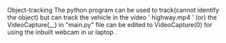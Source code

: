 Object-tracking
The python program can be used to track(cannot identify the object) but can track the vehicle in the video ' highway.mp4 ' 
(or) the VideoCapture(__) in "main.py" file can be edited to VideoCapture(0) for using the inbuilt webcam in ur laptop .
